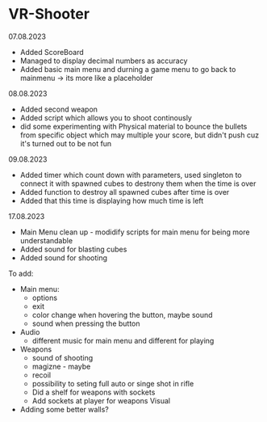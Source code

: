 # VR-Shooter

07.08.2023
 - Added ScoreBoard
 - Managed to display decimal numbers as accuracy
 - Added basic main menu and durning a game menu to go back to mainmenu -> its more like a placeholder

08.08.2023
- Added second weapon
- Added script which allows you to shoot continously
- did some experimenting with Physical material to bounce the bullets from specific object which may multiple your score, but didn't push cuz it's turned out to be not fun

09.08.2023
- Added timer which count down with parameters, used singleton to connect it with spawned cubes to destrony them when the time is over 
- Added function to destroy all spawned cubes after time is over
- Added that this time is displaying how much time is left

17.08.2023
- Main Menu clean up - modidify scripts for main menu for being more understandable
- Added sound for blasting cubes
- Added sound for shooting 



To add:
- Main menu:
  - options
  - exit
  - color change when hovering the button, maybe sound
  - sound when pressing the button
- Audio
   - different music for main menu and different for playing
- Weapons
  - sound of shooting
  - magizne - maybe
  - recoil
  - possibility to seting full auto or singe shot in rifle
  - Did a shelf for weapons with sockets
  - Add sockets at player for weapons 
Visual
 - Adding some better walls?
